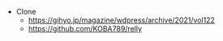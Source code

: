 - Clone
  - https://gihyo.jp/magazine/wdpress/archive/2021/vol122
  - https://github.com/KOBA789/relly
